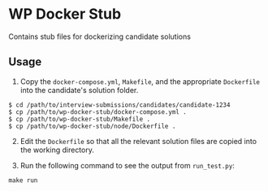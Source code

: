 # WP Docker Stub
Contains stub files for dockerizing candidate solutions

## Usage

1. Copy the `docker-compose.yml`, `Makefile`, and the appropriate `Dockerfile`
   into the candidate's solution folder.
```
$ cd /path/to/interview-submissions/candidates/candidate-1234
$ cp /path/to/wp-docker-stub/docker-compose.yml .
$ cp /path/to/wp-docker-stub/Makefile .
$ cp /path/to/wp-docker-stub/node/Dockerfile .
```

2. Edit the `Dockerfile` so that all the relevant solution files are copied
   into the working directory.

3. Run the following command to see the output from `run_test.py`:
```
make run
```
